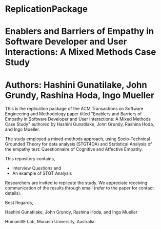 # ReplicationPackage
# Enablers and Barriers of Empathy in Software Developer and User Interactions: A Mixed Methods Case Study
# Authors: Hashini Gunatilake, John Grundy, Rashina Hoda, Ingo Mueller

This is the replication package of the ACM Transactions on Software Engineering and Methodology paper titled "Enablers and Barriers of Empathy in Software Developer and User Interactions: A Mixed Methods Case Study" authored by Hashini Gunatilake, John Grundy, Rashina Hoda, and Ingo Mueller.

The study employed a mixed-methods approach, using Socio-Technical Grounded Theory for data analysis (STGT4DA) and Statistical Analysis of the empathy test: Questionnaire of Cognitive and Affective Empathy.

This repository contains,
  - Interview Questions and
  - An example of STGT Analysis

Researchers are invited to replicate the study. We appreciate receiving communication of the results through email (refer to the paper for contact details).

Best Regards,

Hashini Gunatilake, John Grundy, Rashina Hoda, and Ingo Mueller

HumaniSE Lab, Monash University, Australia.
